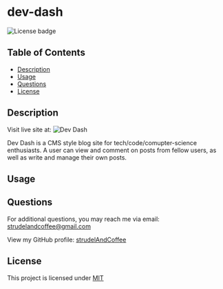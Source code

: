 # dev-dash

![License badge](https://img.shields.io/badge/License-MIT-green)

## Table of Contents

* [Description](#description)
* [Usage](#usage)
* [Questions](#questions)
* [License](#license)

## Description

Visit live site at:
![Dev Dash]()

Dev Dash is a CMS style blog site for tech/code/comupter-science enthusiasts. A user can view and comment on posts from fellow users, as well as write and manage their own posts.

## Usage



## Questions

For additional questions, you may reach me via email: strudelandcoffee@gmail.com 

View my GitHub profile: [strudelAndCoffee](https://github.com/strudelAndCoffee)

## License

This project is licensed under [MIT](https://choosealicense.com/licenses/mit)